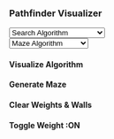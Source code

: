<!DOCTYPE html>
<html>

<head>
    <title>PathFinder Visualizer</title>
    <link rel="stylesheet" href="Scripts/node.css">
    <link rel="stylesheet" href="Scripts/pathfinder.css">
    <script type="text/javascript" src="Scripts/node.jsx"></script>
    <script type="text/javascript" src="Scripts/pathfinder.jsx"></script>
    <script type="text/javascript" src="Scripts/algorithms.jsx"></script>
    <script type="text/javascript" src="Scripts/mazeAlgo.jsx"></script>

</head>

<body onload="loadTable()" ondragstart="allowDrag(event)">
    <div class="buttons">
        <ul>
            <h3>Pathfinder Visualizer</h3>
            <div class='algolist custom-select' style='width:200px'>
                <select>
                    <option value="0">Search Algorithm</option>
                    <option value="1">Breadth-First Search</option>
                    <option value="2">Djkstra Search</option>
                    <option value="3">Greedy Best-First Search</option>
                    <option value="4">A* Search</option>
                    <option value="5">Depth-First Search</option>
                </select>
            </div>
            <div class='mazelist custom-select' style='width:200px'>
                <select>
                    <option value="0">Maze Algorithm</option>
                    <option value="1">Recursive Division 1</option>
                    <option value="2">Recursive Division 2</option>
                </select>
            </div>
            <h4 id='visualbtn' onclick="runAlgo(1)">Visualize Algorithm</h4>
            <h4 onclick="generateMaze()">Generate Maze</h4>
            <h4 onclick="clearWalls()">Clear Weights & Walls</h4>
            <h4 id='weighttoggle' onclick="toggleWeight()">Toggle Weight :ON</h4>
        </ul>
    </div>
    <div class='legend'></div>
    <div id="grid">
    </div>
</body>

</html>

